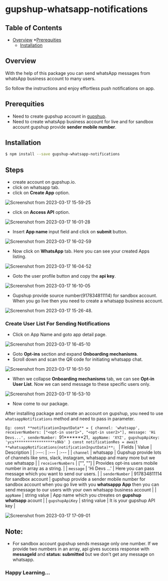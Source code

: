 # gupshup-whatsapp-notifications

## Table of Contents
* [Overview](#overview)
 *[Prerequities](#prerequities)
  * [Installation](#installation)

 ## Overview
With the help of this package you can send whatsApp messages from whatsApp business account to many users.

So follow the instructions and enjoy effortless push notifications on app.


## Prerequities
* Need to create gupshup account in [gupshup](gupshup.io).
* Need to create whatsApp business account for live and for sandbox account gupshup provide **sender mobile number**. 

## Installation

```bash
$ npm install --save gupshup-whatsapp-notifications
```
## Steps
* create account on gupshup.io.
* click on whatsapp tab.
* click on **Create App** option.

![Screenshot from 2023-03-17 15-59-25](https://user-images.githubusercontent.com/96247196/225879904-7c8a2bed-77f8-4492-a53d-e0e912d67ae3.png)

* click on **Access API** option.

![Screenshot from 2023-03-17 16-01-28](https://user-images.githubusercontent.com/96247196/225880313-258d07fb-5642-4d85-98c2-858c282c5865.png)

* Insert **App name** input field and click on **submit** button.

![Screenshot from 2023-03-17 16-02-59](https://user-images.githubusercontent.com/96247196/225880804-696a9f2a-d5b5-411f-a013-ea406025cd41.png)

* Now click on **WhatsApp** tab. Here you can see your created Apps listing.

![Screenshot from 2023-03-17 16-04-52](https://user-images.githubusercontent.com/96247196/225883142-3c581031-233b-4c79-ad17-948c39448d3d.png)

* Goto the user profile button and copy the **api key**.

![Screenshot from 2023-03-17 16-10-05](https://user-images.githubusercontent.com/96247196/225883584-2d7ac55b-6f5c-48c2-8613-e4b4e2722e19.png)


* Gupshup provide source number(917834811114) for sandbox account. When you go live then you need to create a whatsapp business account.


![Screenshot from 2023-03-17 15-26-48](https://user-images.githubusercontent.com/96247196/225886581-3657015c-0bf5-4187-8044-a87096090d96.png).

### Create User List For Sending Notifications

* Click on App Name and goto app detail page.

![Screenshot from 2023-03-17 16-45-10](https://user-images.githubusercontent.com/96247196/225889872-a968e6b1-6d6c-4b7f-981c-f4b6e370923f.png)

* Goto **Opt-ins** section and expand **Onboarding mechanisms**.
* Scroll down and scan the QR code for initiating whatsapp chat.

![Screenshot from 2023-03-17 16-51-50](https://user-images.githubusercontent.com/96247196/225890995-7f5f6e47-7b33-4a36-b168-391f45be17ec.png)

* When we collapse **Onboarding mechanisms** tab, we can see **Opt-in User List**. Now we can send message to these specific users only.

![Screenshot from 2023-03-17 16-53-10](https://user-images.githubusercontent.com/96247196/225893606-d64ea6c9-223c-4176-b970-df7b004505fa.png)

* Now come to our package.

After installing package and create an account on gupshup, you need to use `whatsappNotifications` method and need to pass in parameter.

`Eg:
const **notificationInputData** = {
        channel: 'whatsapp',
        receiverNumbers: ["<opt-in user1>", "<opt-in user2>"],
        message: 'Hi Devs...',
        senderNumber: `91*******21`,
        appName: 'XYZ',
        gupshupApiKey: 'ycs******************s9kb'
    }
const notificationRes = await **whatsappNotifications(notificationInputData)**;
`
| Fields | Value | Description |
| :---: | :--- | :--- |
| `channel` | whatsapp | Gupshup provide lots of channels like sms, slack, instagram, whatsapp and many more but we use whatsapp  |
| `receiverNumbers` | ["<opt-in user1>", "<opt-in user2>"] | Provides opt-ins users mobile number in array as a string. |
| `message` | 'Hi Devs ...' | Here you can pass message which you want to send our users. |
| `senderNumber` | 917834811114 for sandbox account | gupshup provide a sender mobile number for sandbox account when you go live with you **whatsappp App** then you can send message to our users with your own whatsapp business account |
| `appName` | string value | App name which you ctreates on **gupshup whatsapp** acount |
| `gupshupApiKey` | string value | It is your gupshup API key |


![Screenshot from 2023-03-17 17-09-01](https://user-images.githubusercontent.com/96247196/225894517-b55ec703-3a74-4eb1-bf6b-89a19bf61964.png)

## Note:
* For sandbox account gupshup sends message only one number. If we provide two numbers in an array, api gives success response with **messageId** and **status: submitted** but we don't get any message on whatsapp.


### Happy Learning...
